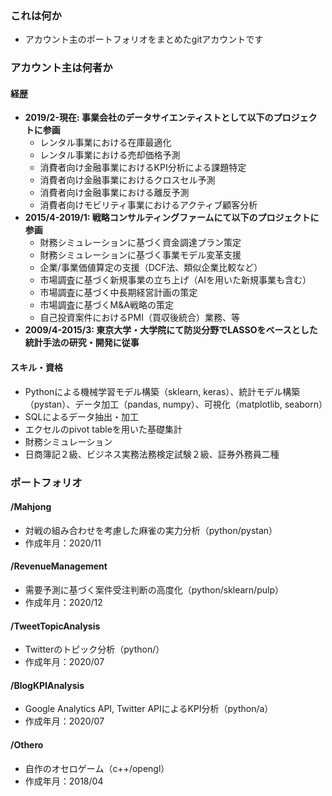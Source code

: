 ### これは何か
- アカウント主のポートフォリオをまとめたgitアカウントです

### アカウント主は何者か
#### 経歴
- **2019/2-現在: 事業会社のデータサイエンティストとして以下のプロジェクトに参画**
	- レンタル事業における在庫最適化
	- レンタル事業における売却価格予測
	- 消費者向け金融事業におけるKPI分析による課題特定
	- 消費者向け金融事業におけるクロスセル予測
	- 消費者向け金融事業における離反予測
	- 消費者向けモビリティ事業におけるアクティブ顧客分析
- **2015/4-2019/1: 戦略コンサルティングファームにて以下のプロジェクトに参画**
	- 財務シミュレーションに基づく資金調達プラン策定
	- 財務シミュレーションに基づく事業モデル変革支援
	- 企業/事業価値算定の支援（DCF法、類似企業比較など）
	- 市場調査に基づく新規事業の立ち上げ（AIを用いた新規事業も含む）
	- 市場調査に基づく中長期経営計画の策定
	- 市場調査に基づくM&A戦略の策定
	- 自己投資案件におけるPMI（買収後統合）業務、等
- **2009/4-2015/3: 東京大学・大学院にて防災分野でLASSOをベースとした統計手法の研究・開発に従事**

#### スキル・資格
- Pythonによる機械学習モデル構築（sklearn, keras）、統計モデル構築（pystan）、データ加工（pandas, numpy）、可視化（matplotlib, seaborn）
- SQLによるデータ抽出・加工
- エクセルのpivot tableを用いた基礎集計
- 財務シミュレーション
- 日商簿記２級、ビジネス実務法務検定試験２級、証券外務員二種

### ポートフォリオ
#### /Mahjong
- 対戦の組み合わせを考慮した麻雀の実力分析（python/pystan）
- 作成年月：2020/11
#### /RevenueManagement
- 需要予測に基づく案件受注判断の高度化（python/sklearn/pulp）
- 作成年月：2020/12
#### /TweetTopicAnalysis
- Twitterのトピック分析（python/）
- 作成年月：2020/07
#### /BlogKPIAnalysis
- Google Analytics API, Twitter APIによるKPI分析（python/a）
- 作成年月：2020/07
#### /Othero
- 自作のオセロゲーム（c++/opengl）
- 作成年月：2018/04

<!--stackedit_data:
eyJoaXN0b3J5IjpbNDA2NjU1ODMyLDE3MTg0ODA0ODcsLTEyMz
IyOTI1NTEsOTM4ODgzMzk2LDI3MzQzMjYwOCwyMzc5MDQ1NTgs
MjcwMzA4MjQsMTYxMzM2NTY3Nyw3MzA5OTgxMTZdfQ==
-->